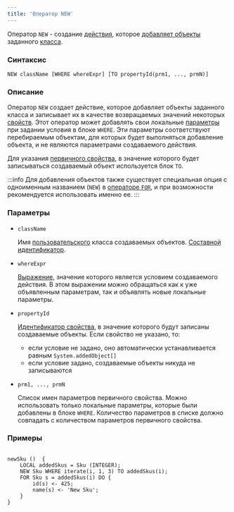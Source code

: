 ```yaml
---
title: 'Оператор NEW'
---
```


Оператор `NEW` - создание [действия](Actions.md), которое [добавляет объекты](New_object_NEW.md) заданного [класса](Classes.md).

### Синтаксис

    NEW className [WHERE whereExpr] [TO propertyId(prm1, ..., prmN)]

### Описание

Оператор `NEW` создает действие, которое добавляет объекты заданного класса и записывает их в качестве возвращаемых значений некоторых [свойств](Properties.md). Этот оператор может добавлять свои локальные [параметры](Actions.md) при задании условия в блоке `WHERE`. Эти параметры соответствуют перебираемым объектам, для которых будет выполняться добавление объекта, и не являются параметрами создаваемого действия. 

Для указания [первичного свойства](Data_properties_DATA.md), в значение которого будет записываться создаваемый объект используется блок `TO`. 

:::info
Для добавления объектов также существует специальная опция с одноименным названием (`NEW`) в [операторе `FOR`](FOR_operator.md), и при возможности рекомендуется использовать именно ее.
:::

### Параметры

- `className`

    Имя [пользовательского](User_classes.md) класса создаваемых объектов. [Составной идентификатор](IDs.md#cid-broken).

- `whereExpr`

    [Выражение](Expression.md), значение которого является условием создаваемого действия. В этом выражении можно обращаться как к уже объявленным параметрам, так и объявлять новые локальные параметры.

- `propertyId`

    [Идентификатор свойства](IDs.md#propertyid-broken), в значение которого будут записаны создаваемые объекты. Если свойство не указано, то:

    - если условие не задано, оно автоматически устанавливается равным `System.addedObject[]`
    - если условие задано, создаваемые объекты никуда не записываются

- `prm1, ..., prmN`

    Список имен параметров первичного свойства. Можно использовать только локальные параметры, которые были добавлены в блоке `WHERE`. Количество параметров в списке должно совпадать с количеством параметров первичного свойства. 

### Примеры

```lsf

newSku ()  {
    LOCAL addedSkus = Sku (INTEGER);
    NEW Sku WHERE iterate(i, 1, 3) TO addedSkus(i);
    FOR Sku s = addedSkus(i) DO {
        id(s) <- 425;
        name(s) <- 'New Sku';
    }
}
```
